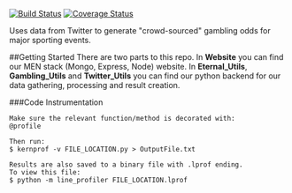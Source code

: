 [![Build Status](https://travis-ci.org/CUBigDataClass/SportsCanary.svg?branch=master)](https://travis-ci.org/CUBigDataClass/SportsCanary)  [![Coverage Status](https://coveralls.io/repos/github/CUBigDataClass/SportsCanary/badge.svg?branch=master)](https://coveralls.io/github/CUBigDataClass/SportsCanary?branch=master)

Uses data from Twitter to generate "crowd-sourced" gambling odds for major sporting events.


##Getting Started
There are two parts to this repo.  In **Website** you can find our MEN stack (Mongo, Express, Node) website.  In **Eternal_Utils**, **Gambling_Utils** and **Twitter_Utils** you can find our python backend for our data gathering, processing and result creation.


###Code Instrumentation
```
Make sure the relevant function/method is decorated with:
@profile

Then run:
$ kernprof -v FILE_LOCATION.py > OutputFile.txt

Results are also saved to a binary file with .lprof ending.
To view this file:
$ python -m line_profiler FILE_LOCATION.lprof
```